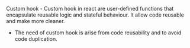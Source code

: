 Custom hook - Custom hook in react are user-defined functions that encapsulate reusable logic and stateful behaviour. It allow code reusable and make more cleaner.

- The need of custom hook is arise from code reusability and to avoid code duplication.
